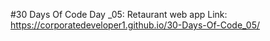 #30 Days Of Code
Day _05: Retaurant web app
Link: https://corporatedeveloper1.github.io/30-Days-Of-Code_05/
